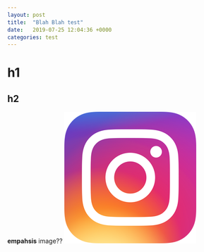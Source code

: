 ```yaml
---
layout: post
title:  "Blah Blah test"
date:   2019-07-25 12:04:36 +0000
categories: test
---
```

# h1
## h2

**empahsis**
image??
![image test](../assets/iglogo.png "igloog")